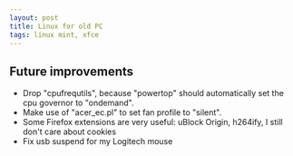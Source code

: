 ```yaml
---
layout: post
title: Linux for old PC
tags: linux mint, xfce
---
```


## Future improvements

 - Drop "cpufrequtils", because "powertop" should automatically set the cpu governor to "ondemand".
 - Make use of "acer_ec.pl" to set fan profile to "silent".
 - Some Firefox extensions are very useful: uBlock Origin, h264ify, I still don't care about cookies
 - Fix usb suspend for my Logitech mouse
